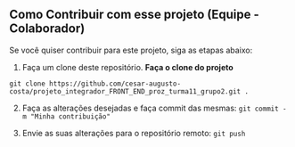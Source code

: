 ## Como Contribuir com esse projeto (Equipe - Colaborador)

Se você quiser contribuir para este projeto, siga as etapas abaixo:

1. Faça um clone deste repositório.
**Faça o clone do projeto**
```
git clone https://github.com/cesar-augusto-costa/projeto_integrador_FRONT_END_proz_turma11_grupo2.git .
```

2. Faça as alterações desejadas e faça commit das mesmas: `git commit -m "Minha contribuição"`

3. Envie as suas alterações para o repositório remoto: `git push`
